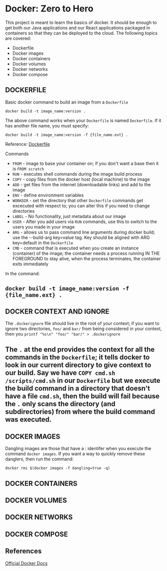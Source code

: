 # Docker: Zero to Hero

This project is meant to learn the basics of docker. It should be enough to 
get both our Java applications and our React applications packaged in
containers so that they can be deployed to the cloud. The following topics are
covered:

* Dockerfile
* Docker images
* Docker containers
* Docker volumes
* Docker networks
* Docker compose


## DOCKERFILE
Basic docker command to build an image from a `Dockerfile`

```docker build -t image_name:version .```

The above command works when your `Dockerfile` is named `Dockerfile`. If it has
another file name, you must specify:

```docker build -t image_name:version -f {file_name.ext} .```

Reference: [Dockerfile](https://docs.docker.com/engine/reference/builder/)

Commands
* `FROM` - image to base your container on; if you don't want a base then it is
`FROM scratch`
* `RUN` - executes shell commands during the image build process
* `COPY` - copy files from the docker host (local machine) to the image
* `ADD` - get files from the internet (downloadable links) and add to the image
* `ENV` - define environment variables
* `WORKDIR` - set the directory that other `Dockerfile` commands get excecuted with
respect to; you can alter this if you need to change directories
* `LABEL` - No functionality, just metadata about our image
* `USER` - After you add users via `RUN` commands, use this to switch to the users
you made in your image
* `ARG` - allows us to pass command line arguments during docker build; use
the --build-arg key=value tag. Key should be aligned with ARG key=default in
the `Dockerfile`
* `CMD` - command that is executed when you create an instance (container) of 
the image; the container needs a process running IN THE FOREGROUND to stay alive,
when the process terminates, the container exits immediately

In the command:

`docker build -t image_name:version -f {file_name.ext} .`
----

## DOCKER CONTEXT AND IGNORE
The `.dockerignore` file should live in the root of your context; if you want to
ignore two directories, `foo/` and `bar/` from being considered in your context,
then you `printf "%s\n" "foo/" "bar/" > .dockerignore`

The `.` at the end provides the context for all the commands in the `Dockerfile`;
it tells docker to look in our current directory to give context to our build.
Say we have `COPY cmd.sh /scripts/cmd.sh` in our `Dockerfile` but we execute the
build command in a directory that doesn't have a file `cmd.sh`, then the build
will fail because the `.` only scans the directory (and subdirectories) from 
where the build command was executed.
----

## DOCKER IMAGES
Dangling images are those that have a <none>:<none> identifer when you execute
the command `docker images`. If you want a way to quickly remove these danglers,
then run the command:

`docker rmi $(docker images -f dangling=true -q)`

## DOCKER CONTAINERS

## DOCKER VOLUMES

## DOCKER NETWORKS

## DOCKER COMPOSE


## References
[Official Docker Docs](https://docs.docker.com/)
